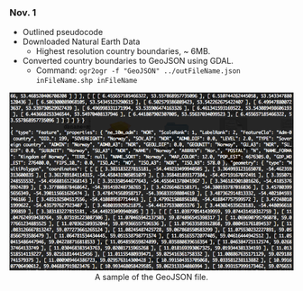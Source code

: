 ### Nov. 1

 * Outlined pseudocode
 * Downloaded Natural Earth Data
   * Highest resolution country boundaries, ~ 6MB.
 * Converted country boundaries to GeoJSON using GDAL.
   * Command: `ogr2ogr -f "GeoJSON" ../outFileName.json inFileName.shp inFileName`

<center>
  <img src="data/GeoJSON_idea.png"></img>
  A sample of the GeoJSON file.
</center>

